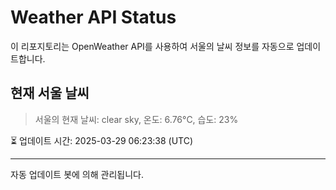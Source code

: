 
# Weather API Status

이 리포지토리는 OpenWeather API를 사용하여 서울의 날씨 정보를 자동으로 업데이트합니다.

## 현재 서울 날씨
> 서울의 현재 날씨: clear sky, 온도: 6.76°C, 습도: 23%

⏳ 업데이트 시간: 2025-03-29 06:23:38 (UTC)

---
자동 업데이트 봇에 의해 관리됩니다.
